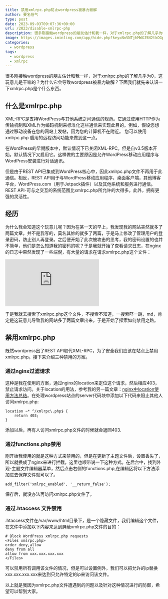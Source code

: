 ```yaml
---
title: 禁用xmlrpc.php防止wordpress被暴力破解
author: 要名俗气
type: post
date: 2023-09-03T09:07:36+00:00
url: /2023/disable-xmlrpc-php
description: 很多刚接触wordpress的朋友估计和我一样，对于xmlrpc.php的了解几乎为0，这玩意儿是干嘛的？为什么它会导致wordpress被暴力破解？本文我们就先来认识一下xmlrpc.php是个什么东西。 
image: https://images.iminling.com/app/hide.php?key=NnVNTjhMWXJ5N2tkOGpzYWFnVWJuYnhhOGFtQnZmYzc2S3BzdDJhY29HUEUvUHU5TkZVRk90VkgyTzlHUzMyVDAvMDlXcDg9
categories:
  - wordpress
tags:
  - wordpress
  - xmlrpc
---
```

很多刚接触wordpress的朋友估计和我一样，对于xmlrpc.php的了解几乎为0，这玩意儿是干嘛的？为什么它会导致wordpress被暴力破解？下面我们就先来认识一下xmlrpc.php是个什么东西。

## 什么是xmlrpc.php

XML-RPC是支持WordPress与其他系统之间通信的规范。它通过使用HTTP作为传输机制和XML作为编码机制来标准化这些通信来实现此目的。例如，假设您想通过移动设备在您的网站上发帖，因为您的计算机不在附近。 您可以使用 xmlrpc.php 启用的远程访问功能来做到这一点。

在WordPress的早期版本中，默认情况下已关闭XML-RPC。但是自v3.5版本开始，默认情况下又启用它。这样做的主要原因是允许WordPress移动应用程序与WordPress安装进行对话通讯。

但是由于REST API已集成到WordPress核心中，因此xmlrpc.php文件不再用于此通信。相反，REST API用于与WordPress移动应用程序，桌面客户端，其他博客平台，WordPress.com（用于Jetpack插件）以及其他系统和服务进行通信。REST API-可与之交互的系统范围比xmlrpc.php所允许的大得多。此外，拥有更强的灵活性。

## 经历

为什么我会知道这个玩意儿呢？因为在某一天的早上，我发现我的网站突然就多了两篇文章，并不是我写的，莫名其妙的就多了两篇，于是马上修改了管理用户的登录密码，防止别人再登录。之后便开始了此次被攻击的思考，我的密码设置的也并不简单，他们是怎么知道我的密码的呢？于是我就开始了查看请求日志，在nginx的日志中果然发现了一些端倪，有大量的请求在请求xmlrpc.php这个文件：

![](https://images.iminling.com/app/hide.php?key=RGdFaVV3bXgyNmpWcSt0aXIxeVRDTUVVY2tFaStNSkxibDUzK0U0L3NrczJKUEpvVmZJbysxWGd4cnROditaUVNxd00zNWs9)

于是我就去搜索了xmlrpc.php这个文件，不搜索不知道，一搜索吓一跳，md，肯定是这玩意儿导致我的网站多了两篇文章出来。于是开始了探索如何禁用之路。

## 禁用xmlrpc.php

既然wordpress出了REST API取代XML-RPC，为了安全我们应该在站点上禁用xmlrpc.php。接下来介绍三种禁用的方案。

### 通过nginx过滤请求

这种是我在使用的方案，通过nginx的location来定位这个请求，然后相应403，禁止请求访问。关于location的用法，参考我的另一篇文章：[nginx中location使用方法总结](https://www.iminling.com/2023/08/30/224.html "nginx中location使用方法总结")。在处理wordpress站点的server代码块中添加以下代码来阻止其他人访问xmlrpc.php:

```
location ~* ^/xmlrpc\.php$ {
    return 403;
}
```

添加以后，再有人访问xmlrpc.php文件的时候就会返回403.

### 通过functions.php禁用

刚开始我使用的就是这种方式来禁用的，但是在更新了主题文件后，设置丢失了，所以就换成了nginx来进行拦截，这里也顺带说一下这种方式。在后台中，找到外观-主题文件编辑器菜单，然后点击右侧的functions.php,在编辑区将以下方法添加进去保存文件就可以了。

```
add_filter('xmlrpc_enabled', '__return_false');
```

保存后，就没办法再访问xmlrpc.php文件了。

### 通过.htaccess 文件禁用

.htaccess文件在/var/www/html目录下，是一个隐藏文件，我们编辑这个文件，在文件中添加以下内容来达到屏蔽xmlrpc.php文件的目的：

```
# Block WordPress xmlrpc.php requests
<Files xmlrpc.php>
order deny,allow
deny from all
allow from xxx.xxx.xxx.xxx
</Files>
```

可以禁用所有调用该文件的情况，但是可以设置例外，我们可以把允许的ip替换xxx.xxx.xxx.xxx来达到只允许特定的ip来访问该文件。

以上就是我因为xmlrpc.php文件遭遇到的问题以及针对这种情况进行的防御，希望可以帮到大家。
